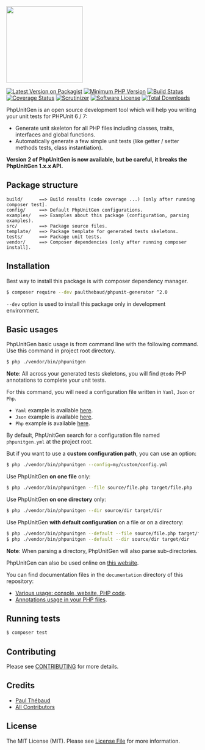 <img src="https://raw.github.com/paul-thebaud/phpunit-generator-assets/master/logos/logo.svg?sanitize=true" width="200px">

[![Latest Version on Packagist][ico-version]][link-packagist]
[![Minimum PHP Version](https://img.shields.io/badge/php-%3E%3D%207.1-8892BF.svg)](https://php.net/)
[![Build Status][ico-travis]][link-travis]
[![Coverage Status][ico-coveralls]][link-coveralls]
[![Scrutinizer][ico-scrutinizer]][link-scrutinizer]
[![Software License][ico-license]](LICENSE.md)
[![Total Downloads][ico-downloads]][link-downloads]

PhpUnitGen is an open source development tool which will help you writing your unit tests for PHPUnit 6 / 7:
* Generate unit skeleton for all PHP files including classes, traits, interfaces and global functions.
* Automatically generate a few simple unit tests (like getter / setter methods tests, class instantiation).

__Version 2 of PhpUnitGen is now available, but be careful, it breaks the PhpUnitGen 1.x.x API.__

## Package structure

```
build/      ==> Build results (code coverage ...) [only after running composer test].
config/     ==> Default PhpUnitGen configurations.
examples/   ==> Examples about this package (configuration, parsing examples).
src/        ==> Package source files.
template/   ==> Package template for generated tests skeletons.
tests/      ==> Package unit tests.
vendor/     ==> Composer dependencies [only after running composer install].
```

## Installation

Best way to install this package is with composer dependency manager.

```bash
$ composer require --dev paulthebaud/phpunit-generator ^2.0
```

`--dev` option is used to install this package only in development environment.

## Basic usages

PhpUnitGen basic usage is from command line with the following command. Use this command in project root directory.

```bash
$ php ./vendor/bin/phpunitgen
```

__Note__: All across your generated tests skeletons, you will find `@todo` PHP annotations to complete your unit tests.

For this command, you will need a configuration file written in `Yaml`, `Json` or `Php`.

* `Yaml` example is available [here](examples/phpunitgen.config.yml).
* `Json` example is available [here](examples/phpunitgen.config.json).
* `Php` example is available [here](examples/phpunitgen.config.php).

By default, PhpUnitGen search for a configuration file named `phpunitgen.yml` at the project root.

But if you want to use a __custom configuration path__, you can use an option:

```bash
$ php ./vendor/bin/phpunitgen --config=my/custom/config.yml
```

Use PhpUnitGen __on one file__ only:

```bash
$ php ./vendor/bin/phpunitgen --file source/file.php target/file.php
```

Use PhpUnitGen __on one directory__ only:

```bash
$ php ./vendor/bin/phpunitgen --dir source/dir target/dir
```

Use PhpUnitGen __with default configuration__ on a file or on a directory:

```bash
$ php ./vendor/bin/phpunitgen --default --file source/file.php target/file.php
$ php ./vendor/bin/phpunitgen --default --dir source/dir target/dir
```

__Note__: When parsing a directory, PhpUnitGen will also parse sub-directories.

PhpUnitGen can also be used online on [this website](https://phpunitgen.io).

You can find documentation files in the `documentation` directory of this repository:
* [Various usage: console, website, PHP code](documentation/USAGE.md).
* [Annotations usage in your PHP files](documentation/ANNOTATIONS.md).

## Running tests

```bash
$ composer test
```

## Contributing

Please see [CONTRIBUTING](CONTRIBUTING.md) for more details.

## Credits

- [Paul Thébaud][link-author]
- [All Contributors][link-contributors]

## License

The MIT License (MIT). Please see [License File](LICENSE.md) for more information.

[ico-version]: https://img.shields.io/packagist/v/paulthebaud/phpunit-generator.svg
[ico-license]: https://img.shields.io/badge/license-MIT-brightgreen.svg
[ico-travis]: https://img.shields.io/travis/paul-thebaud/phpunit-generator/master.svg
[ico-coveralls]: https://img.shields.io/coveralls/paul-thebaud/phpunit-generator/master.svg
[ico-scrutinizer]: https://scrutinizer-ci.com/g/paul-thebaud/phpunit-generator/badges/quality-score.png?b=master
[ico-downloads]: https://img.shields.io/packagist/dt/paulthebaud/phpunit-generator.svg

[link-packagist]: https://packagist.org/packages/paulthebaud/phpunit-generator
[link-travis]: https://travis-ci.org/paul-thebaud/phpunit-generator
[link-coveralls]: https://coveralls.io/github/paul-thebaud/phpunit-generator
[link-scrutinizer]: https://scrutinizer-ci.com/g/paul-thebaud/phpunit-generator/
[link-downloads]: https://packagist.org/packages/paulthebaud/phpunit-generator
[link-author]: https://github.com/paul-thebaud
[link-contributors]: ../../contributors